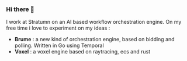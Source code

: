 ### Hi there 👋

I work at Stratumn on an AI based workflow orchestration engine. On my free time i love to experiment on my ideas : 
- **Brume** : a new kind of orchestration engine, based on bidding and polling. Written in Go using Temporal
- **Voxel** : a voxel engine based on raytracing, ecs and rust

